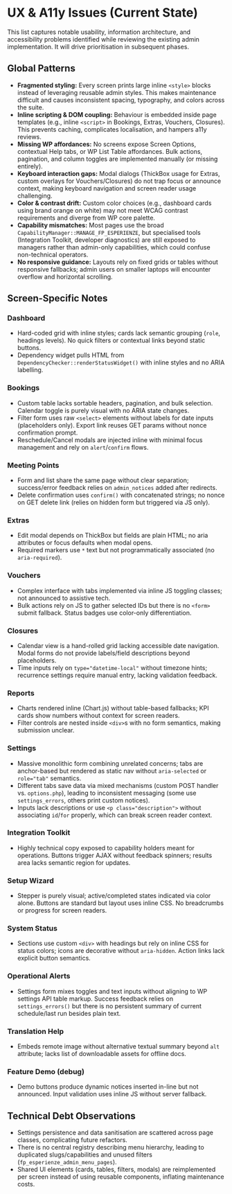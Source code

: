 # UX & A11y Issues (Current State)

This list captures notable usability, information architecture, and accessibility problems identified while reviewing the existing admin implementation. It will drive prioritisation in subsequent phases.

## Global Patterns

- **Fragmented styling:** Every screen prints large inline `<style>` blocks instead of leveraging reusable admin styles. This makes maintenance difficult and causes inconsistent spacing, typography, and colors across the suite.
- **Inline scripting & DOM coupling:** Behaviour is embedded inside page templates (e.g., inline `<script>` in Bookings, Extras, Vouchers, Closures). This prevents caching, complicates localisation, and hampers a11y reviews.
- **Missing WP affordances:** No screens expose Screen Options, contextual Help tabs, or WP List Table affordances. Bulk actions, pagination, and column toggles are implemented manually (or missing entirely).
- **Keyboard interaction gaps:** Modal dialogs (ThickBox usage for Extras, custom overlays for Vouchers/Closures) do not trap focus or announce context, making keyboard navigation and screen reader usage challenging.
- **Color & contrast drift:** Custom color choices (e.g., dashboard cards using brand orange on white) may not meet WCAG contrast requirements and diverge from WP core palette.
- **Capability mismatches:** Most pages use the broad `CapabilityManager::MANAGE_FP_ESPERIENZE`, but specialised tools (Integration Toolkit, developer diagnostics) are still exposed to managers rather than admin-only capabilities, which could confuse non-technical operators.
- **No responsive guidance:** Layouts rely on fixed grids or tables without responsive fallbacks; admin users on smaller laptops will encounter overflow and horizontal scrolling.

## Screen-Specific Notes

### Dashboard
- Hard-coded grid with inline styles; cards lack semantic grouping (`role`, headings levels). No quick filters or contextual links beyond static buttons.
- Dependency widget pulls HTML from `DependencyChecker::renderStatusWidget()` with inline styles and no ARIA labelling.

### Bookings
- Custom table lacks sortable headers, pagination, and bulk selection. Calendar toggle is purely visual with no ARIA state changes.
- Filter form uses raw `<select>` elements without labels for date inputs (placeholders only). Export link reuses GET params without nonce confirmation prompt.
- Reschedule/Cancel modals are injected inline with minimal focus management and rely on `alert`/`confirm` flows.

### Meeting Points
- Form and list share the same page without clear separation; success/error feedback relies on `admin_notices` added after redirects.
- Delete confirmation uses `confirm()` with concatenated strings; no nonce on GET delete link (relies on hidden form but triggered via JS only).

### Extras
- Edit modal depends on ThickBox but fields are plain HTML; no aria attributes or focus defaults when modal opens.
- Required markers use `*` text but not programmatically associated (no `aria-required`).

### Vouchers
- Complex interface with tabs implemented via inline JS toggling classes; not announced to assistive tech.
- Bulk actions rely on JS to gather selected IDs but there is no `<form>` submit fallback. Status badges use color-only differentiation.

### Closures
- Calendar view is a hand-rolled grid lacking accessible date navigation. Modal forms do not provide labels/field descriptions beyond placeholders.
- Time inputs rely on `type="datetime-local"` without timezone hints; recurrence settings require manual entry, lacking validation feedback.

### Reports
- Charts rendered inline (Chart.js) without table-based fallbacks; KPI cards show numbers without context for screen readers.
- Filter controls are nested inside `<div>`s with no form semantics, making submission unclear.

### Settings
- Massive monolithic form combining unrelated concerns; tabs are anchor-based but rendered as static nav without `aria-selected` or `role="tab"` semantics.
- Different tabs save data via mixed mechanisms (custom POST handler vs. `options.php`), leading to inconsistent messaging (some use `settings_errors`, others print custom notices).
- Inputs lack descriptions or use `<p class="description">` without associating `id`/`for` properly, which can break screen reader context.

### Integration Toolkit
- Highly technical copy exposed to capability holders meant for operations. Buttons trigger AJAX without feedback spinners; results area lacks semantic region for updates.

### Setup Wizard
- Stepper is purely visual; active/completed states indicated via color alone. Buttons are standard but layout uses inline CSS. No breadcrumbs or progress for screen readers.

### System Status
- Sections use custom `<div>` with headings but rely on inline CSS for status colors; icons are decorative without `aria-hidden`. Action links lack explicit button semantics.

### Operational Alerts
- Settings form mixes toggles and text inputs without aligning to WP settings API table markup. Success feedback relies on `settings_errors()` but there is no persistent summary of current schedule/last run besides plain text.

### Translation Help
- Embeds remote image without alternative textual summary beyond `alt` attribute; lacks list of downloadable assets for offline docs.

### Feature Demo (debug)
- Demo buttons produce dynamic notices inserted in-line but not announced. Input validation uses inline JS without server fallback.

## Technical Debt Observations

- Settings persistence and data sanitisation are scattered across page classes, complicating future refactors.
- There is no central registry describing menu hierarchy, leading to duplicated slugs/capabilities and unused filters (`fp_esperienze_admin_menu_pages`).
- Shared UI elements (cards, tables, filters, modals) are reimplemented per screen instead of using reusable components, inflating maintenance costs.
